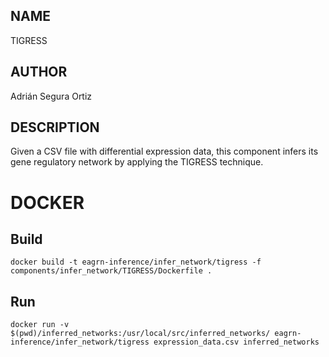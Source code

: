 ## NAME

TIGRESS

## AUTHOR

Adrián Segura Ortiz

## DESCRIPTION

Given a CSV file with differential expression data, this component infers its gene regulatory network by applying the TIGRESS technique.

# DOCKER

## Build

```
docker build -t eagrn-inference/infer_network/tigress -f components/infer_network/TIGRESS/Dockerfile .
```

## Run

```
docker run -v $(pwd)/inferred_networks:/usr/local/src/inferred_networks/ eagrn-inference/infer_network/tigress expression_data.csv inferred_networks
```
